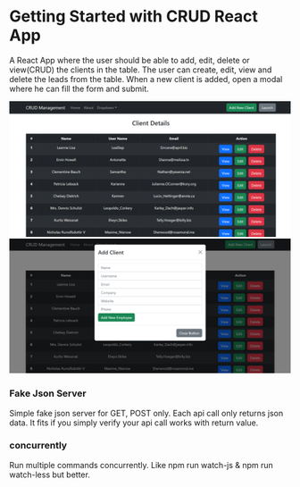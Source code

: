 # Getting Started with CRUD React App

A React App where the user should be able to add, edit, delete or view(CRUD) the clients in the table. The user can create, edit, view and delete the leads from the table. When a new client is added, open a modal where he can fill the form and submit. 

<div align="center">
    <img src="/Screenshot (703).png"</img> 
    <img src="/Screenshot (704).png"</img> 

</div>



### Fake Json Server

Simple fake json server for GET, POST only. Each api call only returns json data. It fits if you simply verify your api call works with return value.

### concurrently

Run multiple commands concurrently. Like npm run watch-js & npm run watch-less but better.
